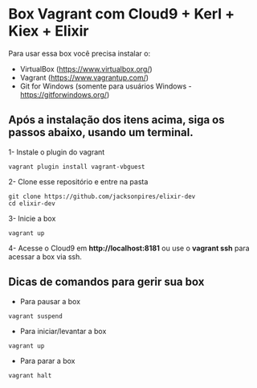 # Box Vagrant com Cloud9 + Kerl + Kiex + Elixir

Para usar essa box você precisa instalar o:

- VirtualBox (https://www.virtualbox.org/)
- Vagrant (https://www.vagrantup.com/)
- Git for Windows (somente para usuários Windows - https://gitforwindows.org/)

## Após a instalação dos itens acima, siga os passos abaixo, usando um terminal.

1- Instale o plugin do vagrant
```
vagrant plugin install vagrant-vbguest
```

2- Clone esse repositório e entre na pasta
```
git clone https://github.com/jacksonpires/elixir-dev
cd elixir-dev
```

3- Inicie a box
```
vagrant up
```

4- Acesse o Cloud9 em **http://localhost:8181**  ou use o **vagrant ssh** para acessar a box via ssh.

## Dicas de comandos para gerir sua box

- Para pausar a box
```
vagrant suspend
```

- Para iniciar/levantar a box
```
vagrant up
```

- Para parar a box
```
vagrant halt
```